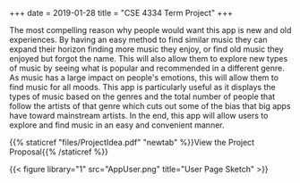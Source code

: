 +++
date = 2019-01-28
title = "CSE 4334 Term Project"
+++

The most compelling reason why people would want this app is new and old experiences.  By having an easy method to find similar music they can expand their horizon finding more music they enjoy, or find old music they enjoyed but forgot the name.  This will also allow them to explore new types of music by seeing what is popular and recommended in a different genre.  As music has a large impact on people's emotions, this will allow them to find music for all moods.  This app is particularly useful as it displays the types of music based on the genres and the total number of people that follow the artists of that genre which cuts out some of the bias that big apps have toward mainstream artists.  In the end, this app will allow users to explore and find music in an easy and convenient manner.

{{% staticref "files/ProjectIdea.pdf" "newtab" %}}View the Project Proposal{{% /staticref %}}

{{< figure library="1" src="AppUser.png" title="User Page Sketch" >}}
